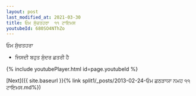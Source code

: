 ```yaml
---
layout: post
last_modified_at: 2021-03-30
title: ਓਮ ਸੁੱਚਤਹਰਾ  ੧੧ ਟਾਇਮਸ
youtubeId: 680SO4NThZo
---
```

 
 
 ਓਮ ਸੁੱਚਤਹਰਾ   
 
 -  ਜਿਸਦੀ ਬਹੁਤ ਸੁੰਦਰ ਛਤਰੀ ਹੈ 
 
  
 
  
 
 
 
 
 
 


{% include youtubePlayer.html id=page.youtubeId %}
 
[Next]({{ site.baseurl }}{% link  split1/_posts/2013-02-24-ਓਮ ਛਠੜਾਯਾ ਨਮਹ ੧੧ ਟਾਇਮਸ.md%})
 
